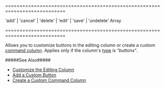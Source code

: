 ===========================================================================
<!--acceptValues-->'add' | 'cancel' | 'delete' | 'edit' | 'save' | 'undelete'<!--/acceptValues-->
<!--type-->Array<String, dxTreeListColumnButton><!--/type-->
===========================================================================

<!--shortDescription-->
Allows you to customize buttons in the editing column or create a custom [command column](/Documentation/Guide/Widgets/TreeList/Columns/Column_Types/Command_Columns/). Applies only if the column's [type](/Documentation/ApiReference/UI_Widgets/dxTreeList/Configuration/columns/#type) is *"buttons"*.
<!--/shortDescription-->

<!--fullDescription-->
#####See Also#####
- [Customize the Editing Column](/Documentation/Guide/Widgets/TreeList/Columns/Column_Types/Command_Columns/#Customize_the_Editing_Column)
- [Add a Custom Button](/Documentation/Guide/Widgets/TreeList/Columns/Column_Types/Command_Columns/#Customize_the_Editing_Column/Add_a_Custom_Button)
- [Create a Custom Command Column](/Documentation/Guide/Widgets/TreeList/Columns/Column_Types/Command_Columns/#Create_a_Custom_Command_Column)
<!--/fullDescription-->